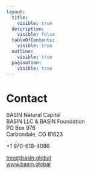 ```yaml
---
layout:
  title:
    visible: true
  description:
    visible: false
  tableOfContents:
    visible: true
  outline:
    visible: true
  pagination:
    visible: true
---
```


# Contact

BASIN Natural Capital\
BASIN LLC & BASIN Foundation\
PO Box 976 \
Carbondale, CO 81623&#x20;

\+1 970-618-4086&#x20;

tmo@basin.global \
www.basin.global
